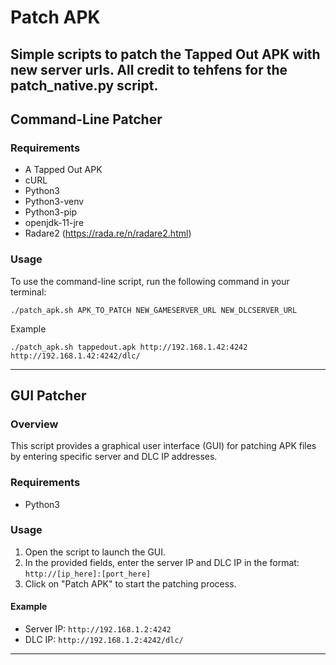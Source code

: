 # Patch APK
Simple scripts to patch the Tapped Out APK with new server urls. All credit to tehfens for the patch_native.py script.
---

## Command-Line Patcher

### Requirements
- A Tapped Out APK
- cURL
- Python3
- Python3-venv
- Python3-pip
- openjdk-11-jre
- Radare2 (https://rada.re/n/radare2.html)

### Usage
To use the command-line script, run the following command in your terminal:

```./patch_apk.sh APK_TO_PATCH NEW_GAMESERVER_URL NEW_DLCSERVER_URL```

Example

```./patch_apk.sh tappedout.apk http://192.168.1.42:4242 http://192.168.1.42:4242/dlc/```

---

## GUI Patcher

### Overview
This script provides a graphical user interface (GUI) for patching APK files by entering specific server and DLC IP addresses.

### Requirements
- Python3

### Usage
1. Open the script to launch the GUI.
2. In the provided fields, enter the server IP and DLC IP in the format: `http://[ip_here]:[port_here]`
3. Click on "Patch APK" to start the patching process.

#### Example
- Server IP: `http://192.168.1.2:4242`
- DLC IP: `http://192.168.1.2:4242/dlc/`

---

